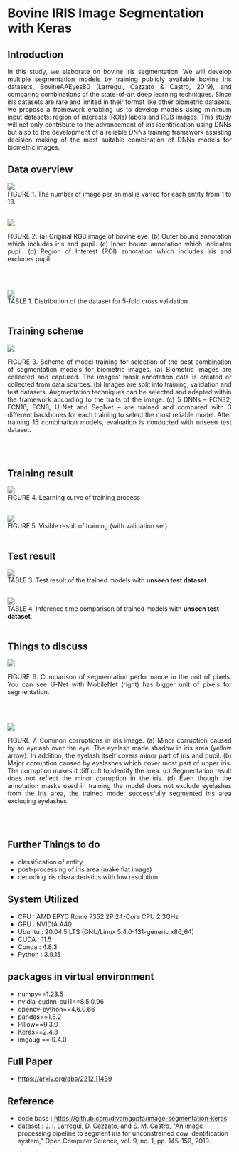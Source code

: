 # Bovine IRIS Image Segmentation with Keras

## Introduction
<p align='justify'> In this study, we elaborate on bovine iris segmentation. We will develop multiple segmentation models by training publicly available bovine iris datasets, BovineAAEyes80 (Larregui, Cazzato & Castro, 2019), and comparing combinations of the state-of-art deep learning techniques. Since iris datasets are rare and limited in their format like other biometric datasets, we propose a framework enabling us to develop models using minimum input datasets: region of interests (ROIs) labels and RGB images. This study will not only contribute to the advancement of iris identification using DNNs but also to the development of a reliable DNNs training framework assisting decision making of the most suitable combination of DNNs models for biometric images. </p>


## Data overview
![](screenshots/data_dist.png)</br>
FIGURE 1. The number of image per animal is varied for each entity from 1 to 13.
</br></br>

![](screenshots/data_format.png)</br>
<p align='justify'> FIGURE 2. (a) Original RGB image of bovine eye. (b) Outer bound annotation which includes iris and pupil. (c) Inner bound annotation which indicates pupil. (d) Region of Interest (ROI) annotation which includes iris and excludes pupil. </p>
</br></br>

![](screenshots/data_division.png)</br>
TABLE 1. Distribution of the dataset for 5-fold cross validation
</br></br>

## Training scheme
![](screenshots/train_scheme.png)</br>
<p align='justify'> FIGURE 3. Scheme of model training for selection of the best combination of segmentation models for biometric images. (a) Biometric images are collected and captured. The images’ mask annotation data is created or collected from data sources. (b) Images are split into training, validation and test datasets. Augmentation techniques can be selected and adapted within the framework according to the traits of the image. (c) 5 DNNs – FCN32, FCN16, FCN8, U-Net and SegNet – are trained and compared with 3 different backbones for each training to select the most reliable model. After training 15 combination models, evaluation is conducted with unseen test dataset. </p>
</br></br>

## Training result
![](screenshots/learning_curve.png)</br>
FIGURE 4. Learning curve of training process
</br></br>

![](screenshots/result_visi.png)</br>
FIGURE 5. Visible result of training (with validation set)
</br></br>

## Test result 
![](screenshots/train_result.png)</br>
TABLE 3. Test result of the trained models with **unseen test dataset**. 
</br></br>

![](screenshots/inference_result.png)</br>
TABLE 4. Inference time comparison of trained models with **unseen test dataset**.
</br></br>

## Things to discuss
![](screenshots/disc1.png)</br>
<p align='justify'>FIGURE 6. Comparison of segmentation performance in the unit of pixels. You can see U-Net with MobileNet (right) has bigger unit of pixels for segmentation.</p>
</br></br>

![](screenshots/disc2.png)</br>
<p align='justify'> FIGURE 7. Common corruptions in iris image. (a) Minor corruption caused by an eyelash over the eye. The eyelash made shadow in iris area (yellow arrow). In addition, the eyelash itself covers minor part of iris and pupil. (b) Major corruption caused by eyelashes which cover most part of upper iris. The corruption makes it difficult to identify the area. (c) Segmentation result does not reflect the minor corruption in the iris. (d) Even though the annotation masks used in training the model does not exclude eyelashes from the iris area, the trained model successfully segmented iris area excluding eyelashes. </p>
</br></br>

## Further Things to do
* classification of entity
* post-processing of iris area (make flat image)
* decoding iris characteristics with low resolution

## System Utilized
- CPU : AMD EPYC Rome 7352 2P 24-Core CPU 2.3GHz 
- GPU : NVIDIA A40
- Ubuntu : 20.04.5 LTS (GNU/Linux 5.4.0-131-generic x86_64)
- CUDA : 11.5
- Conda : 4.8.3
- Python : 3.9.15

## packages in virtual environment
- numpy==1.23.5
- nvidia-cudnn-cu11==8.5.0.96
- opencv-python==4.6.0.66
- pandas==1.5.2
- Pillow==9.3.0
- Keras==2.4.3
- imgaug == 0.4.0

## Full Paper
* https://arxiv.org/abs/2212.11439

## Reference
* code base : https://github.com/divamgupta/image-segmentation-keras
* dataset : J. I. Larregui, D. Cazzato, and S. M. Castro, "An image processing pipeline to segment iris for unconstrained cow identification system," Open Computer Science, vol. 9, no. 1, pp. 145-159, 2019.
